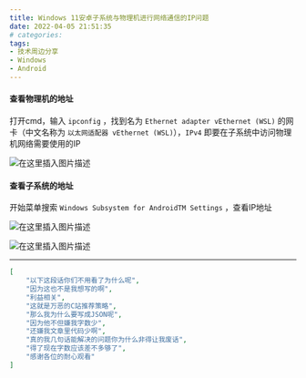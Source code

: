 ```yaml
---
title: Windows 11安卓子系统与物理机进行网络通信的IP问题
date: 2022-04-05 21:51:35
# categories:
tags:
- 技术周边分享
- Windows
- Android
---
```


#### 查看物理机的地址

打开cmd，输入 `ipconfig` ，找到名为 `Ethernet adapter vEthernet (WSL)` 的网卡（中文名称为 `以太网适配器 vEthernet (WSL)`），`IPv4` 即要在子系统中访问物理机网络需要使用的IP

![在这里插入图片描述](https://cdn.yixiangzhilv.com/images/fab61730a25e39bfe9aeca92ee0a238b.png)

#### 查看子系统的地址

开始菜单搜索 `Windows Subsystem for AndroidTM Settings` ，查看IP地址

![在这里插入图片描述](https://cdn.yixiangzhilv.com/images/7809405054f04b9d0814acf83f8db849.png)

![在这里插入图片描述](https://cdn.yixiangzhilv.com/images/b25ca5dd6f2cb18210397744dd29bf74.png)

---

```json
[
    "以下这段话你们不用看了为什么呢",
    "因为这也不是我想写的啊",
    "利益相关",
    "这就是万恶的C站推荐策略",
    "那么我为什么要写成JSON呢",
    "因为他不但嫌我字数少",
    "还嫌我文章里代码少啊",
    "真的我几句话能解决的问题你为什么非得让我废话",
    "得了现在字数应该差不多够了",
    "感谢各位的耐心观看"
]
```

